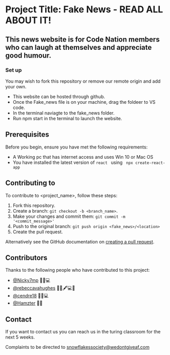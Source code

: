 # Project Title: Fake News - READ ALL ABOUT IT! 

## This news website is for Code Nation members who can laugh at themselves and appreciate good humour. 

### Set up

You may wish to fork this repository or remove our remote origin and add your own. 
* This website can be hosted through github.
* Once the Fake_news file is on your machine, drag the foldeer to VS code. 
* In the terminal naviagte to the fake_news folder.
* Run npm start in the terminal to launch the website.


## Prerequisites

Before you begin, ensure you have met the following requirements:
* A Working pc that has internet access and uses Win 10 or Mac OS
* You have installed the latest version of `react ` using ` npx create-react-app`



## Contributing to <Fake News>
To contribute to <project_name>, follow these steps:

1. Fork this repository.
2. Create a branch: `git checkout -b <branch_name>`.
3. Make your changes and commit them: `git commit -m '<commit_message>'`
4. Push to the original branch: `git push origin <fake_news>/<location>`
5. Create the pull request.

Alternatively see the GitHub documentation on [creating a pull request](https://help.github.com/en/github/collaborating-with-issues-and-pull-requests/creating-a-pull-request).

## Contributors

Thanks to the following people who have contributed to this project:

* [@Nicky7mp](https://github.com/Nicky7mp) 📖🎨💻
* [@rebeccavahughes](https://github.com/rebeccavahughes) 📖📆🖋💻🍆
* [@cendre18](https://github.com/cendre18) 📖🎨💻
* [@Hamzter](https://github.com/hamzter) 📖🎨



## Contact

If you want to contact us you can reach us in the turing classroom for the next 5 weeks.

Complaints to be directed to snowflakessociety@wedontgiveaf.com


